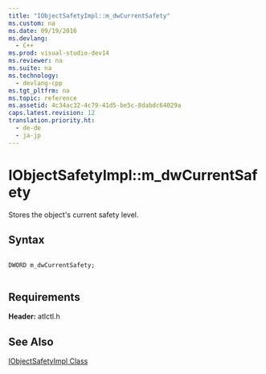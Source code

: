 ```yaml
---
title: "IObjectSafetyImpl::m_dwCurrentSafety"
ms.custom: na
ms.date: 09/19/2016
ms.devlang: 
  - C++
ms.prod: visual-studio-dev14
ms.reviewer: na
ms.suite: na
ms.technology: 
  - devlang-cpp
ms.tgt_pltfrm: na
ms.topic: reference
ms.assetid: 4c34ac32-4c79-41d5-be5c-8dabdc64029a
caps.latest.revision: 12
translation.priority.ht: 
  - de-de
  - ja-jp
---
```

# IObjectSafetyImpl::m_dwCurrentSafety
Stores the object's current safety level.  
  
## Syntax  
  
```  
  
DWORD m_dwCurrentSafety;  
  
```  
  
## Requirements  
 **Header:** atlctl.h  
  
## See Also  
 [IObjectSafetyImpl Class](../vs140/IObjectSafetyImpl-Class.md)